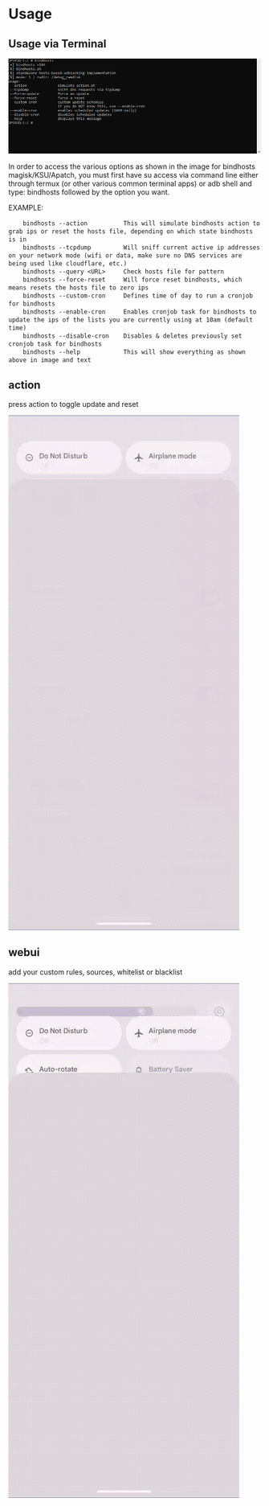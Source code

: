 # Usage

## Usage via Terminal
![terminal_usage](screenshots/terminal_usage.png)

In order to access the various options as shown in the image for bindhosts magisk/KSU/Apatch, you must first have su access via command line either through termux (or other various common terminal apps) or adb shell and type: bindhosts followed by the option you want.

EXAMPLE: 
```
    bindhosts --action          This will simulate bindhosts action to grab ips or reset the hosts file, depending on which state bindhosts is in
    bindhosts --tcpdump         Will sniff current active ip addresses on your network mode (wifi or data, make sure no DNS services are being used like cloudflare, etc.)
    bindhosts --query <URL>     Check hosts file for pattern
    bindhosts --force-reset     Will force reset bindhosts, which means resets the hosts file to zero ips
    bindhosts --custom-cron     Defines time of day to run a cronjob for bindhosts
    bindhosts --enable-cron     Enables cronjob task for bindhosts to update the ips of the lists you are currently using at 10am (default time)
    bindhosts --disable-cron    Disables & deletes previously set cronjob task for bindhosts
    bindhosts --help            This will show everything as shown above in image and text
```

## action
 press action to toggle update and reset
 
 ![manager_action](screenshots/manager_action.gif)

## webui
  add your custom rules, sources, whitelist or blacklist
 
 ![manager_action](screenshots/manager_webui.gif)

